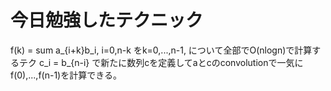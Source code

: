 # 今日勉強したテクニック
f(k) = sum a_{i+k}b_i, i=0,n-k
をk=0,...,n-1, について全部でO(nlogn)で計算するテク
c_i = b_{n-i}
で新たに数列cを定義してaとcのconvolutionで一気に
f(0),...,f(n-1)を計算できる。